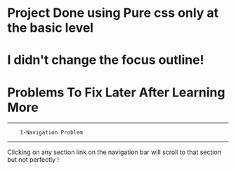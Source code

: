 # Project Done using Pure css only at the basic level
# I didn't change the focus outline!

# Problems To Fix Later After Learning More

***********************************
        1-Navigation Problem
**********************************
Clicking on any section link on the navigation bar will scroll to that section but not perfectly !
